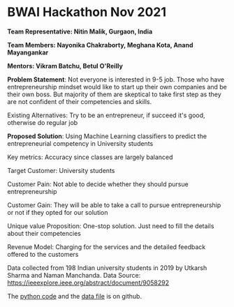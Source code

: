 # BWAI Hackathon Nov 2021

**Team Representative: Nitin Malik, Gurgaon, India**

**Team Members: Nayonika Chakraborty, Meghana Kota, Anand Mayangankar**

**Mentors: Vikram Batchu, Betul O'Reilly**

**Problem Statement**: Not everyone is interested in 9-5 job. Those who have entrepreneurship mindset would like to start up their own companies and be their own boss. But majority of them are skeptical to take first step as they are not confident of their competencies and skills.

Existing Alternatives: Try to be an entrepreneur, if succeed it's good, otherwise do regular job

**Proposed Solution**: Using Machine Learning classifiers to predict the entrepreneurial competency in University students

Key metrics: Accuracy since classes are largely balanced

Target Customer: University students

Customer Pain: Not able to decide whether they should pursue entrepreneurship

Customer Gain: They will be able to take a call to pursue entrepreneurship or not if they opted for our solution

Unique value Proposition: One-stop solution. Just need to fill the details about their competencies

Revenue Model: Charging for the services and the detailed feedback offered to the customers

Data collected from 198 Indian university students in 2019 by Utkarsh Sharma and Naman Manchanda. 
Data Source: https://ieeexplore.ieee.org/abstract/document/9058292

The [python code](https://github.com/drnitinmalik/BWAI-Hackathon-2021/blob/main/binary-classifier.ipynb) and the [data file](https://github.com/drnitinmalik/BWAI-Hackathon-2021/blob/main/data.csv) is on github.

